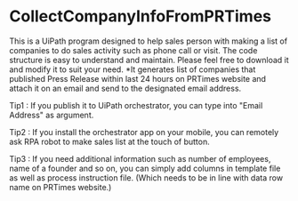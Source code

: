 # CollectCompanyInfoFromPRTimes
This is a UiPath program designed to help sales person with making a list of companies to do sales activity such as phone call or visit. The code structure is easy to understand and maintain. Please feel free to download it and modify it to suit your need. *It generates list of companies that published Press Release within last 24 hours on PRTimes website and attach it on an email and send to the designated email address.

Tip1 : If you publish it to UiPath orchestrator, you can type into "Email Address" as argument.

Tip2 : If you install the orchestrator app on your mobile, you can remotely ask RPA robot to make sales list at the touch of button.

Tip3 : If you need additional information such as number of employees, name of a founder and so on, you can simply add columns in template file as well as process instruction file. (Which needs to be in line with data row name on PRTimes website.)
